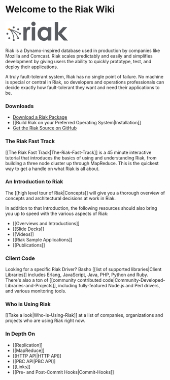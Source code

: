 # Welcome to the Riak Wiki

![Riak Logo](images/riaklogo.png)

Riak is a Dynamo-inspired database used in production by companies like Mozilla and Comcast. Riak scales predictably and easily and simplifies development by giving users the ability to quickly prototype, test, and deploy their applications.

A truly fault-tolerant system, Riak has no single point of failure. No machine is special or central in Riak, so developers and operations professionals can decide exactly how fault-tolerant they want and need their applications to be.

### Downloads
* [Download a Riak Package](http://downloads.basho.com/riak/CURRENT/)
* [[Build Riak on your Preferred Operating System|Installation]]
* [Get the Riak Source on GitHub](https://github.com/basho/riak)

### The Riak Fast Track
[[The Riak Fast Track|The-Riak-Fast-Track]] is a 45 minute interactive tutorial that introduces the basics of using and understanding Riak, from building a three node cluster up through MapReduce. This is the quickest way to get a handle on what Riak is all about.

### An Introduction to Riak
The [[high level tour of Riak|Concepts]] will give you a thorough overview of concepts and architectural decisions at work in Riak. 

In addition to that Introduction, the following resources should also bring you up to speed with the various aspects of Riak:

* [[Overviews and Introductions]]
* [[Slide Decks]]
* [[Videos]]
* [[Riak Sample Applications]]
* [[Publications]]

### Client Code
Looking for a specific Riak Driver? Basho [[list of supported libraries|Client Libraries]] includes Erlang, JavaScript, Java, PHP, Python and Ruby. There's also a ton of [[community contributed code|Community-Developed-Libraries-and-Projects]], including fully-featured Node.js and Perl drivers, and various monitoring tools.

### Who is Using Riak
[[Take a look|Who-is-Using-Riak]] at a list of companies, organizations and projects who are using Riak right now.

### In Depth On
* [[Replication]]
* [[MapReduce]]
* [[HTTP API|HTTP API]]
* [[PBC API|PBC API]]
* [[Links]]
* [[Pre- and Post-Commit Hooks|Commit-Hooks]]
